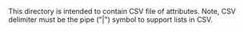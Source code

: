 This directory is intended to contain CSV file of attributes.
Note, CSV delimiter must be the pipe ("|") symbol to support lists in CSV.